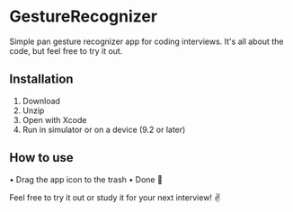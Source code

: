 # GestureRecognizer
Simple pan gesture recognizer app for coding interviews.
It's all about the code, but feel free to try it out.

## Installation
1. Download
2. Unzip
3. Open with Xcode
4. Run in simulator or on a device (9.2 or later)

## How to use
• Drag the app icon to the trash
• Done 🎉 


Feel free to try it out or study it for your next interview! ✌️ 

